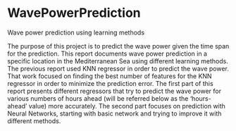 # WavePowerPrediction
Wave power prediction using learning methods

The purpose of this project is to predict the wave power given the time span for the prediction. 
This report documents wave power prediction in a specific location in the Mediterranean Sea using different learning methods.
The previous report used KNN regressor in order to predict the wave power.
That work focused on finding the best number of features for the KNN regressor in order to minimize the prediction error. 
The first part of this report presents different regressors that try to predict the wave power for various numbers of hours ahead (will be referred below as the ‘hours-ahead’ value) more accurately. 
The second part focuses on prediction with Neural Networks, starting with basic network and trying to improve it with different methods.
